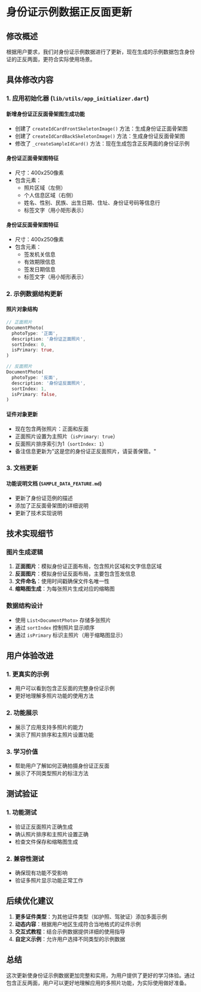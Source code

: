 # 身份证示例数据正反面更新

## 修改概述

根据用户要求，我们对身份证示例数据进行了更新，现在生成的示例数据包含身份证的正反两面，更符合实际使用场景。

## 具体修改内容

### 1. 应用初始化器 (`lib/utils/app_initializer.dart`)

#### 新增身份证正反面骨架图生成功能
- 创建了 `createIdCardFrontSkeletonImage()` 方法：生成身份证正面骨架图
- 创建了 `createIdCardBackSkeletonImage()` 方法：生成身份证反面骨架图
- 修改了 `_createSampleIdCard()` 方法：现在生成包含正反两面的身份证示例

#### 身份证正面骨架图特征
- 尺寸：400x250像素
- 包含元素：
  - 照片区域（左侧）
  - 个人信息区域（右侧）
  - 姓名、性别、民族、出生日期、住址、身份证号码等信息行
  - 标签文字（用小矩形表示）

#### 身份证反面骨架图特征
- 尺寸：400x250像素
- 包含元素：
  - 签发机关信息
  - 有效期限信息
  - 签发日期信息
  - 标签文字（用小矩形表示）

### 2. 示例数据结构更新

#### 照片对象结构
```dart
// 正面照片
DocumentPhoto(
  photoType: '正面',
  description: '身份证正面照片',
  sortIndex: 0,
  isPrimary: true,
)

// 反面照片
DocumentPhoto(
  photoType: '反面',
  description: '身份证反面照片',
  sortIndex: 1,
  isPrimary: false,
)
```

#### 证件对象更新
- 现在包含两张照片：正面和反面
- 正面照片设置为主照片（`isPrimary: true`）
- 反面照片排序索引为1（`sortIndex: 1`）
- 备注信息更新为"这是您的身份证正反面照片，请妥善保管。"

### 3. 文档更新

#### 功能说明文档 (`SAMPLE_DATA_FEATURE.md`)
- 更新了身份证范例的描述
- 添加了正反面骨架图的详细说明
- 更新了技术实现说明

## 技术实现细节

### 图片生成逻辑
1. **正面图片**：模拟身份证正面布局，包含照片区域和文字信息区域
2. **反面图片**：模拟身份证反面布局，主要包含签发信息
3. **文件命名**：使用时间戳确保文件名唯一性
4. **缩略图生成**：为每张照片生成对应的缩略图

### 数据结构设计
- 使用 `List<DocumentPhoto>` 存储多张照片
- 通过 `sortIndex` 控制照片显示顺序
- 通过 `isPrimary` 标识主照片（用于缩略图显示）

## 用户体验改进

### 1. 更真实的示例
- 用户可以看到包含正反面的完整身份证示例
- 更好地理解多照片功能的使用方法

### 2. 功能展示
- 展示了应用支持多照片的能力
- 演示了照片排序和主照片设置功能

### 3. 学习价值
- 帮助用户了解如何正确拍摄身份证正反面
- 展示了不同类型照片的标注方法

## 测试验证

### 1. 功能测试
- 验证正反面照片正确生成
- 确认照片排序和主照片设置正确
- 检查文件保存和缩略图生成

### 2. 兼容性测试
- 确保现有功能不受影响
- 验证多照片显示功能正常工作

## 后续优化建议

1. **更多证件类型**：为其他证件类型（如护照、驾驶证）添加多面示例
2. **动态内容**：根据用户地区生成符合当地格式的证件示例
3. **交互式教程**：结合示例数据提供详细的使用指导
4. **自定义示例**：允许用户选择不同类型的示例数据

## 总结

这次更新使身份证示例数据更加完整和实用，为用户提供了更好的学习体验。通过包含正反两面，用户可以更好地理解应用的多照片功能，为实际使用做好准备。 